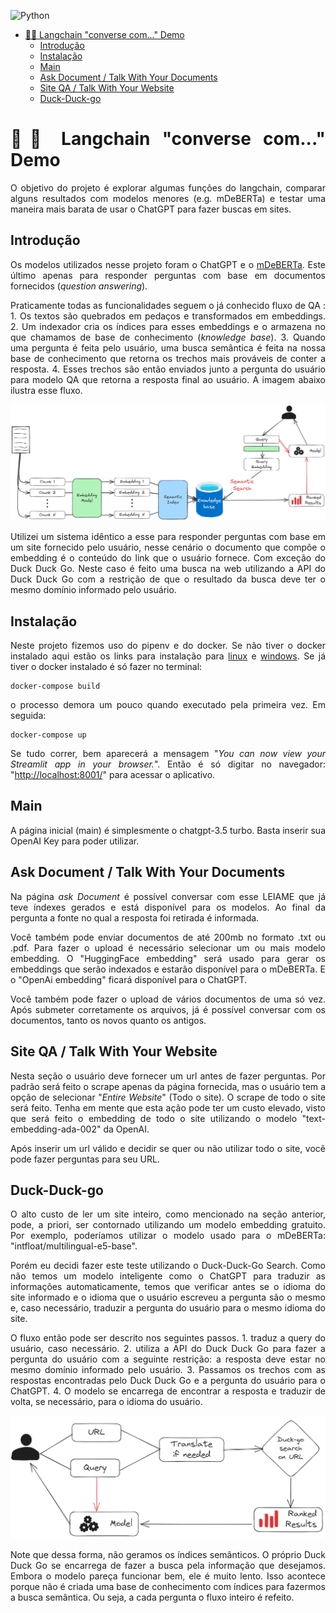 ![Python](https://img.shields.io/badge/python-3.10-blue)


- [🦜️🔗 Langchain "converse com..." Demo](#️-langchain-converse-com-demo)
  - [Introdução](#introdução)
  - [Instalação](#instalação)
  - [Main](#main)
  - [Ask Document / Talk With Your Documents](#ask-document--talk-with-your-documents)
  - [Site QA / Talk With Your Website](#site-qa--talk-with-your-website)
  - [Duck-Duck-go](#duck-duck-go)

# 🦜️🔗 Langchain "converse com..." Demo
O objetivo do projeto é explorar algumas funções do langchain, comparar alguns resultados com modelos menores (e.g. mDeBERTa) e testar uma maneira mais barata de usar o ChatGPT para fazer buscas em sites.

## Introdução
Os modelos utilizados nesse projeto foram o ChatGPT e o [mDeBERTa](https://huggingface.co/timpal0l/mdeberta-v3-base-squad2). Este último apenas para responder perguntas com base em documentos fornecidos  (_question answering_).

Praticamente todas as funcionalidades seguem o já conhecido fluxo de QA : 1. Os textos são quebrados em pedaços e transformados em embeddings. 2. Um indexador cria os índices para esses embeddings e o armazena no que chamamos de base de conhecimento (_knowledge base_).  3. Quando uma pergunta é feita pelo usuário, uma busca semântica é feita na nossa base de conhecimento que retorna os trechos mais prováveis de conter a resposta. 4. Esses trechos são então enviados junto a pergunta do usuário para modelo QA que retorna a resposta final ao usuário. A imagem abaixo ilustra esse fluxo.

<div style="text-align: center;">
    <img src="assets\qa_flow.png" alt="QA flow">
</div>

Utilizei um sistema idêntico a esse para responder perguntas com base em um site fornecido pelo usuário, nesse cenário o documento que compõe o embedding é o conteúdo do link que o usuário fornece. Com exceção do Duck Duck Go. Neste caso é feito uma busca na web utilizando a API do Duck Duck Go com a restrição de que o resultado da busca deve ter o mesmo domínio informado pelo usuário.

## Instalação
Neste projeto fizemos uso do pipenv e do docker. Se não tiver o docker instalado aqui estão os links para instalação para [linux](https://docs.docker.com/desktop/install/linux-install/) e [windows](https://docs.docker.com/desktop/install/windows-install/). Se já tiver o docker instalado é só fazer no terminal:

```console
docker-compose build
```
o processo demora um pouco quando executado pela primeira vez. Em seguida:

```console
docker-compose up
```
Se tudo correr, bem aparecerá a mensagem "_You can now view your Streamlit app in your browser._". Então é só digitar no navegador: "<http://localhost:8001/>" para acessar o aplicativo.

## Main
A página inicial (main) é simplesmente o chatgpt-3.5 turbo. Basta inserir sua OpenAI Key para poder utilizar.


## Ask Document / Talk With Your Documents
Na página _ask Document_ é possível conversar com esse LEIAME que já teve índexes gerados e está disponível para os modelos. Ao final da pergunta a fonte no qual a resposta foi retirada é informada.

Você também pode enviar documentos de até 200mb no formato .txt ou .pdf. Para fazer o upload é necessário selecionar um ou mais modelo embedding. O "HuggingFace embedding" será usado para gerar os embeddings que serão indexados e estarão disponível para o mDeBERTa. E o "OpenAi embedding" ficará disponível para o ChatGPT.

Você também pode fazer o upload de vários documentos de uma só vez. Após submeter corretamente os arquivos, já é possível conversar com os documentos, tanto os novos quanto os antigos.

## Site QA / Talk With Your Website
Nesta seção o usuário deve fornecer um url antes de fazer perguntas. Por padrão será feito o scrape apenas da página fornecida, mas o usuário tem a opção de selecionar "_Entire Website_" (Todo o site). O scrape de todo o site será feito. Tenha em mente que esta ação pode ter um custo elevado, visto que será feito o embedding de todo o site utilizando o modelo "text-embedding-ada-002" da OpenAI.

Após inserir um url válido e decidir se quer ou não utilizar todo o site, você pode fazer perguntas para seu URL.

## Duck-Duck-go
O alto custo de ler um site inteiro, como mencionado na seção anterior, pode, a priori, ser contornado utilizando um modelo embedding gratuito. Por exemplo, poderíamos utilizar o modelo usado para o mDeBERTa: "intfloat/multilingual-e5-base".

Porém eu decidi fazer este teste utilizando o Duck-Duck-Go Search. Como não temos um modelo inteligente como o ChatGPT para traduzir as informações automaticamente, temos que verificar antes se o idioma do site informado e o idioma que o usuário escreveu a pergunta são o mesmo e, caso necessário, traduzir a pergunta do usuário para o mesmo idioma do site.

O fluxo então pode ser descrito nos seguintes passos. 1. traduz a query do usuário, caso necessário. 2. utiliza a API do Duck Duck Go para fazer a pergunta do usuário com a seguinte restrição: a resposta deve estar no mesmo domínio informado pelo usuário. 3. Passamos os trechos com as respostas encontradas pelo Duck Duck Go e a pergunta do usuário para o ChatGPT. 4. O modelo se encarrega de encontrar a resposta e traduzir de volta, se necessário, para o idioma do usuário.

<div style="text-align: center;">
    <img src="assets\duck_go_flow.png" alt="Duck Go flow">
</div>

Note que dessa forma, não geramos os índices semânticos. O próprio Duck Duck Go se encarrega de fazer a busca pela informação que desejamos. Embora o modelo pareça funcionar bem, ele é muito lento. Isso acontece porque não é criada uma base de conhecimento com índices para fazermos a busca semântica. Ou seja, a cada pergunta o fluxo inteiro é refeito.

<style>
    body {
        text-align: justify;
    }
</style>